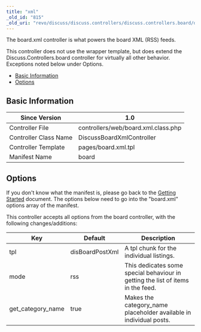 ```yaml
---
title: "xml"
_old_id: "815"
_old_uri: "revo/discuss/discuss.controllers/discuss.controllers.board/discuss.controllers.board.xml"
---
```


The board.xml controller is what powers the board XML (RSS) feeds.

This controller does not use the wrapper template, but does extend the Discuss.Controllers.board controller for virtually all other behavior. Exceptions noted below under Options.

- [Basic Information](#Discuss.Controllers.board.xml-BasicInformation)
- [Options](#Discuss.Controllers.board.xml-Options)



## Basic Information

| Since Version | 1.0 |
|---------------|-----|
| Controller File | controllers/web/board.xml.class.php |
| Controller Class Name | DiscussBoardXmlController |
| Controller Template | pages/board.xml.tpl |
| Manifest Name | board |

## Options

If you don't know what the manifest is, please go back to the [Getting Started](/extras/revo/discuss/discuss.getting-started "Discuss.Getting Started") document. The options below need to go into the "board.xml" options array of the manifest.

This controller accepts all options from the board controller, with the following changes/additions:

| Key | Default | Description |
|-----|---------|-------------|
| tpl | disBoardPostXml | A tpl chunk for the individual listings. |
| mode | rss | This dedicates some special behaviour in getting the list of items in the feed. |
| get\_category\_name | true | Makes the category\_name placeholder available in individual posts. |